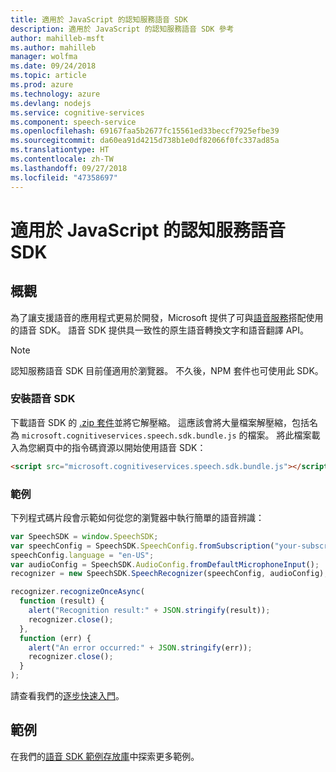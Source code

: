 ```yaml
---
title: 適用於 JavaScript 的認知服務語音 SDK
description: 適用於 JavaScript 的認知服務語音 SDK 參考
author: mahilleb-msft
ms.author: mahilleb
manager: wolfma
ms.date: 09/24/2018
ms.topic: article
ms.prod: azure
ms.technology: azure
ms.devlang: nodejs
ms.service: cognitive-services
ms.component: speech-service
ms.openlocfilehash: 69167faa5b2677fc15561ed33beccf7925efbe39
ms.sourcegitcommit: da60ea91d4215d738b1e0df82066f0fc337ad85a
ms.translationtype: HT
ms.contentlocale: zh-TW
ms.lasthandoff: 09/27/2018
ms.locfileid: "47358697"
---
```

# <a name="cognitive-services-speech-sdk-for-javascript"></a>適用於 JavaScript 的認知服務語音 SDK

## <a name="overview"></a>概觀

為了讓支援語音的應用程式更易於開發，Microsoft 提供了可與[語音服務](https://aka.ms/csspeech)搭配使用的語音 SDK。
語音 SDK 提供具一致性的原生語音轉換文字和語音翻譯 API。

> [!NOTE]
> 認知服務語音 SDK 目前僅適用於瀏覽器。
> 不久後，NPM 套件也可使用此 SDK。

### <a name="install-the-speech-sdk"></a>安裝語音 SDK

下載語音 SDK 的 [.zip 套件](https://aka.ms/csspeech/jsbrowserpackage)並將它解壓縮。
這應該會將大量檔案解壓縮，包括名為 `microsoft.cognitiveservices.speech.sdk.bundle.js` 的檔案。
將此檔案載入為您網頁中的指令碼資源以開始使用語音 SDK：

```html
<script src="microsoft.cognitiveservices.speech.sdk.bundle.js"></script>
```

### <a name="example"></a>範例 

下列程式碼片段會示範如何從您的瀏覽器中執行簡單的語音辨識：

```javascript 
var SpeechSDK = window.SpeechSDK;
var speechConfig = SpeechSDK.SpeechConfig.fromSubscription("your-subscription-key", "your-service-region");
speechConfig.language = "en-US";
var audioConfig = SpeechSDK.AudioConfig.fromDefaultMicrophoneInput();
recognizer = new SpeechSDK.SpeechRecognizer(speechConfig, audioConfig);

recognizer.recognizeOnceAsync(
  function (result) {
    alert("Recognition result:" + JSON.stringify(result));
    recognizer.close();
  },
  function (err) {
    alert("An error occurred:" + JSON.stringify(err));
    recognizer.close();
  }
);
``` 

請查看我們的[逐步快速入門](/azure/cognitive-services/speech-service/quickstart-js-browser)。

## <a name="samples"></a>範例

在我們的[語音 SDK 範例存放庫](https://aka.ms/csspeech/samples)中探索更多範例。
